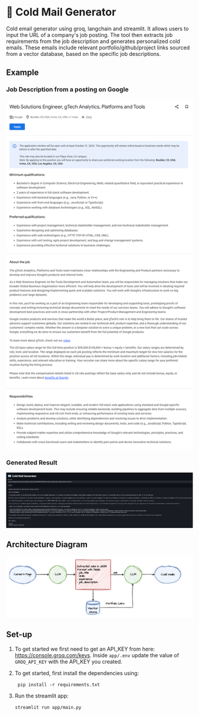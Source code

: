 # 📧 Cold Mail Generator
Cold email generator using groq, langchain and streamlit. It allows users to input the URL of a company's job posting. The tool then extracts job requirements from the job description and generates personalized cold emails. These emails include relevant portfolio/github/project links sourced from a vector database, based on the specific job descriptions. 

## Example
### Job Description from a posting on Google
![img.png](imgs/job_description.png)
### Generated Result
![img.png](imgs/generated_email_eg.png)

## Architecture Diagram
![img.png](imgs/architecture.png)

## Set-up
1. To get started we first need to get an API_KEY from here: https://console.groq.com/keys. Inside `app/.env` update the value of `GROQ_API_KEY` with the API_KEY you created. 


2. To get started, first install the dependencies using:
    ```commandline
     pip install -r requirements.txt
    ```
   
3. Run the streamlit app:
   ```commandline
   streamlit run app/main.py
   ```


